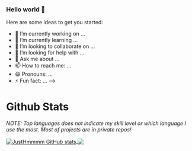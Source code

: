 ### Hello world 👋
Here are some ideas to get you started:

- 🔭 I’m currently working on ...
- 🌱 I’m currently learning ...
- 👯 I’m looking to collaborate on ...
- 🤔 I’m looking for help with ...
- 💬 Ask me about ...
- 📫 How to reach me: ...
- 😄 Pronouns: ...
- ⚡ Fun fact: ...
-->
# Github Stats

*NOTE: Top languages does not indicate my skill level or which language I use the most. Most of projects are in private repos!*

<a href="https://github.com/JustHmmmmm">
  <img align="center" src="https://github-readme-stats.vercel.app/api?username=JustHmmmmm&show_icons=true&theme=gruvbox&count_private=true" alt="JustHmmmm GitHub stats" />
</a>

<a href="https://github.com/JustHmmmmm">
  <img align="center" src="https://github-readme-stats.vercel.app/api/top-langs/?username=JustHmmmm&layout=compact&theme=gruvbox" />
</a>
